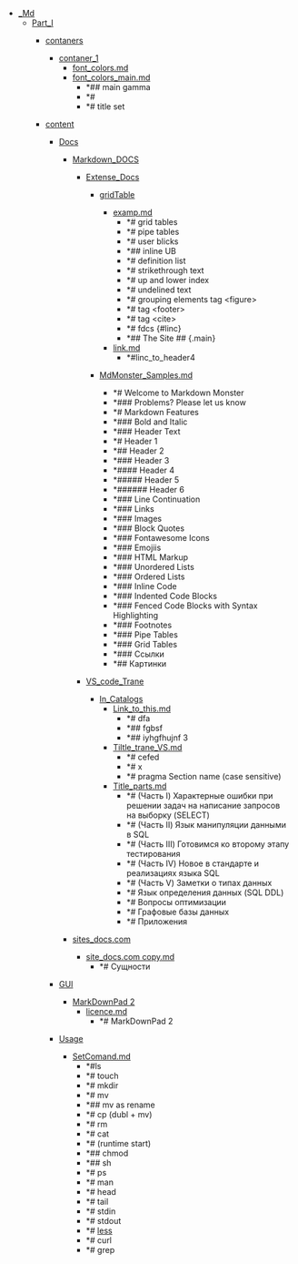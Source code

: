 - <a href = "E:\Node_projects\Node_Way\NBase\_Md\_Index\__Arch\_Md\cat._Md\dir._Md.md">_Md</a>
    - <a href = "E:\Node_projects\Node_Way\NBase\_Md\_Index\__Arch\_Md\Part_I\cat.Part_I\dir.Part_I.md">Part_I</a>
        - <a href = "E:\Node_projects\Node_Way\NBase\_Md\_Index\__Arch\_Md\Part_I\contaners\cat.contaners\dir.contaners.md">contaners</a>
            - <a href = "E:\Node_projects\Node_Way\NBase\_Md\_Index\__Arch\_Md\Part_I\contaners\contaner_1\cat.contaner_1\dir.contaner_1.md">contaner_1</a>
                - <a href = "E:\Node_projects\Node_Way\NBase\_Md\_Index\__Arch\_Md\Part_I\contaners\contaner_1\font_colors.md">font_colors.md</a>
                - <a href = "E:\Node_projects\Node_Way\NBase\_Md\_Index\__Arch\_Md\Part_I\contaners\contaner_1\font_colors_main.md">font_colors_main.md</a>
                    - *## main gamma
                    - *#
                    - *# title set
            
        
        - <a href = "E:\Node_projects\Node_Way\NBase\_Md\_Index\__Arch\_Md\Part_I\content\cat.content\dir.content.md">content</a>
            - <a href = "E:\Node_projects\Node_Way\NBase\_Md\_Index\__Arch\_Md\Part_I\content\Docs\cat.Docs\dir.Docs.md">Docs</a>
                - <a href = "E:\Node_projects\Node_Way\NBase\_Md\_Index\__Arch\_Md\Part_I\content\Docs\Markdown_DOCS\cat.Markdown_DOCS\dir.Markdown_DOCS.md">Markdown_DOCS</a>
                    - <a href = "E:\Node_projects\Node_Way\NBase\_Md\_Index\__Arch\_Md\Part_I\content\Docs\Markdown_DOCS\Extense_Docs\cat.Extense_Docs\dir.Extense_Docs.md">Extense_Docs</a>
                        - <a href = "E:\Node_projects\Node_Way\NBase\_Md\_Index\__Arch\_Md\Part_I\content\Docs\Markdown_DOCS\Extense_Docs\gridTable\cat.gridTable\dir.gridTable.md">gridTable</a>
                            - <a href = "E:\Node_projects\Node_Way\NBase\_Md\_Index\__Arch\_Md\Part_I\content\Docs\Markdown_DOCS\Extense_Docs\gridTable\examp.md">examp.md</a>
                                - *# grid tables
                                - *# pipe tables
                                - *# user blicks
                                - *## inline UB
                                - *# definition list
                                - *# strikethrough text
                                - *# up and lower index
                                - *# undelined text
                                - *# grouping elements tag \<figure>
                                - *# tag \<footer>
                                - *# tag \<cite>
                                - *# fdcs  {#linc}
                                - *## The Site ##    {.main}
                            - <a href = "E:\Node_projects\Node_Way\NBase\_Md\_Index\__Arch\_Md\Part_I\content\Docs\Markdown_DOCS\Extense_Docs\gridTable\link.md">link.md</a>
                                - *#linc_to_header4
                        
                        - <a href = "E:\Node_projects\Node_Way\NBase\_Md\_Index\__Arch\_Md\Part_I\content\Docs\Markdown_DOCS\Extense_Docs\MdMonster_Samples.md">MdMonster_Samples.md</a>
                            - *# Welcome to Markdown Monster
                            - *### Problems? Please let us know
                            - *# Markdown Features
                            - *### Bold and Italic
                            - *### Header Text
                            - *# Header 1
                            - *## Header 2
                            - *### Header 3
                            - *#### Header 4
                            - *##### Header 5
                            - *###### Header 6
                            - *### Line Continuation
                            - *### Links
                            - *### Images
                            - *### Block Quotes
                            - *### Fontawesome Icons
                            - *### Emojiis
                            - *### HTML Markup
                            - *### Unordered Lists
                            - *### Ordered Lists
                            - *### Inline Code
                            - *### Indented Code Blocks 
                            - *### Fenced Code Blocks with Syntax Highlighting
                            - *### Footnotes
                            - *### Pipe Tables
                            - *### Grid Tables
                            - *### Ссылки
                            - *## Картинки
                    
                    - <a href = "E:\Node_projects\Node_Way\NBase\_Md\_Index\__Arch\_Md\Part_I\content\Docs\Markdown_DOCS\VS_code_Trane\cat.VS_code_Trane\dir.VS_code_Trane.md">VS_code_Trane</a>
                        - <a href = "E:\Node_projects\Node_Way\NBase\_Md\_Index\__Arch\_Md\Part_I\content\Docs\Markdown_DOCS\VS_code_Trane\In_Catalogs\cat.In_Catalogs\dir.In_Catalogs.md">In_Catalogs</a>
                            - <a href = "E:\Node_projects\Node_Way\NBase\_Md\_Index\__Arch\_Md\Part_I\content\Docs\Markdown_DOCS\VS_code_Trane\In_Catalogs\Link_to_this.md">Link_to_this.md</a>
                                - *# dfa
                                - *## fgbsf
                                - *## iyhgfhujnf 3
                            - <a href = "E:\Node_projects\Node_Way\NBase\_Md\_Index\__Arch\_Md\Part_I\content\Docs\Markdown_DOCS\VS_code_Trane\In_Catalogs\Tiltle_trane_VS.md">Tiltle_trane_VS.md</a>
                                - *# cefed
                                - *# x
                                - *# pragma Section name (case sensitive)
                            - <a href = "E:\Node_projects\Node_Way\NBase\_Md\_Index\__Arch\_Md\Part_I\content\Docs\Markdown_DOCS\VS_code_Trane\In_Catalogs\Title_parts.md">Title_parts.md</a>
                                - *# (Часть I) Характерные ошибки при решении задач на написание запросов на выборку (SELECT)
                                - *# (Часть II) Язык манипуляции данными в SQL
                                - *# (Часть III) Готовимся ко второму этапу тестирования
                                - *# (Часть IV) Новое в стандарте и реализациях языка SQL
                                - *# (Часть V) Заметки о типах данных
                                - *# Язык определения данных (SQL DDL)
                                - *# Вопросы оптимизации
                                - *# Графовые базы данных
                                - *# Приложения
                        
                    
                
                - <a href = "E:\Node_projects\Node_Way\NBase\_Md\_Index\__Arch\_Md\Part_I\content\Docs\sites_docs.com\cat.sites_docs.com\dir.sites_docs.com.md">sites_docs.com</a>
                    - <a href = "E:\Node_projects\Node_Way\NBase\_Md\_Index\__Arch\_Md\Part_I\content\Docs\sites_docs.com\site_docs.com copy.md">site_docs.com copy.md</a>
                        - *# Сущности
                
            
            - <a href = "E:\Node_projects\Node_Way\NBase\_Md\_Index\__Arch\_Md\Part_I\content\GUI\cat.GUI\dir.GUI.md">GUI</a>
                - <a href = "E:\Node_projects\Node_Way\NBase\_Md\_Index\__Arch\_Md\Part_I\content\GUI\MarkDownPad 2\cat.MarkDownPad 2\dir.MarkDownPad 2.md">MarkDownPad 2</a>
                    - <a href = "E:\Node_projects\Node_Way\NBase\_Md\_Index\__Arch\_Md\Part_I\content\GUI\MarkDownPad 2\licence.md">licence.md</a>
                        - *# MarkDownPad 2
                
            
            - <a href = "E:\Node_projects\Node_Way\NBase\_Md\_Index\__Arch\_Md\Part_I\content\Usage\cat.Usage\dir.Usage.md">Usage</a>
                - <a href = "E:\Node_projects\Node_Way\NBase\_Md\_Index\__Arch\_Md\Part_I\content\Usage\SetComand.md">SetComand.md</a>
                    - *#ls
                    - *# touch
                    - *# mkdir
                    - *# mv
                    - *## mv as rename
                    - *# cp (dubl + mv)
                    - *# rm 
                    - *# cat
                    - *# (runtime start)
                    - *## chmod 
                    - *## sh
                    - *# ps
                    - *# man 
                    - *# head
                    - *# tail 
                    - *# stdin
                    - *# stdout
                    - *# [less](less/___setcomand.md)
                    - *# curl
                    - *# grep
            
        
    
